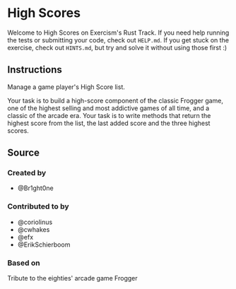 # High Scores

Welcome to High Scores on Exercism's Rust Track.
If you need help running the tests or submitting your code, check out `HELP.md`.
If you get stuck on the exercise, check out `HINTS.md`, but try and solve it without using those first :)

## Instructions

Manage a game player's High Score list.

Your task is to build a high-score component of the classic Frogger game, one of the highest selling and most addictive games of all time, and a classic of the arcade era.
Your task is to write methods that return the highest score from the list, the last added score and the three highest scores.

## Source

### Created by

- @Br1ght0ne

### Contributed to by

- @coriolinus
- @cwhakes
- @efx
- @ErikSchierboom

### Based on

Tribute to the eighties' arcade game Frogger
